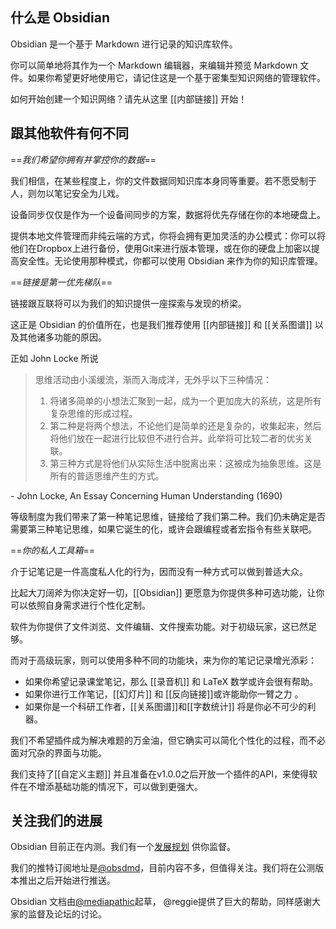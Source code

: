 ## 什么是 Obsidian

Obsidian 是一个基于 Markdown 进行记录的知识库软件。

你可以简单地将其作为一个 Markdown 编辑器，来编辑并预览 Markdown 文件。如果你希望更好地使用它，请记住这是一个基于密集型知识网络的管理软件。

如何开始创建一个知识网络？请先从这里 [[内部链接]] 开始！

## 跟其他软件有何不同

==*我们希望你拥有并掌控你的数据*==

我们相信，在某些程度上，你的文件数据同知识库本身同等重要。若不愿受制于人，则勿以笔记安全为儿戏。

设备同步仅仅是作为一个设备间同步的方案，数据将优先存储在你的本地硬盘上。

提供本地文件管理而非纯云端的方式，你将会拥有更加灵活的办公模式：你可以将他们在Dropbox上进行备份，使用Git来进行版本管理，或在你的硬盘上加密以提高安全性。无论使用那种模式，你都可以使用 Obsidian 来作为你的知识库管理。

==*链接是第一优先梯队*==

链接跟互联将可以为我们的知识提供一座探索与发现的桥梁。

这正是 Obsidian 的价值所在，也是我们推荐使用 [[内部链接]] 和 [[关系图谱]] 以及其他诸多功能的原因。

正如 John Locke 所说

> 思维活动由小溪缓流，渐而入海成洋，无外乎以下三种情况：
> 1. 将诸多简单的小想法汇聚到一起，成为一个更加庞大的系统，这是所有复杂思维的形成过程。
> 2. 第二种是将两个想法，不论他们是简单的还是复杂的，收集起来，然后将他们放在一起进行比较但不进行合并。此举将可比较二者的优劣关联。
> 3. 第三种方式是将他们从实际生活中脱离出来：这被成为抽象思维。这是所有的普适思维产生的方式。

 \- John Locke, An Essay Concerning Human Understanding (1690)
 
 等级制度为我们带来了第一种笔记思维，链接给了我们第二种。我们仍未确定是否需要第三种笔记思维，如果它诞生的化，或许会跟编程或者宏指令有些关联吧。
 
 ==*你的私人工具箱*==
 
 介于记笔记是一件高度私人化的行为，因而没有一种方式可以做到普适大众。
 
 比起大刀阔斧为你决定好一切，[[Obsidian]] 更愿意为你提供多种可选功能，让你可以依照自身需求进行个性化定制。
 
 软件为你提供了文件浏览、文件编辑、文件搜索功能。对于初级玩家，这已然足够。
 
 而对于高级玩家，则可以使用多种不同的功能块，来为你的笔记记录增光添彩：
 
 - 如果你希望记录课堂笔记，那么 [[录音机]] 和 LaTeX 数学或许会很有帮助。
 - 如果你进行工作笔记，[[幻灯片]] 和 [[反向链接]]或许能助你一臂之力 。
 - 如果你是一个科研工作者，[[关系图谱]]和[[字数统计]] 将是你必不可少的利器。

我们不希望插件成为解决难题的万金油，但它确实可以简化个性化的过程，而不必面对冗杂的界面与功能。

我们支持了[[自定义主题]] 并且准备在v1.0.0之后开放一个插件的API，来使得软件在不增添基础功能的情况下，可以做到更强大。

## 关注我们的进展

Obsidian 目前正在内测。我们有一个[发展规划](https://trello.com/b/Psqfqp7I/obsidian-roadmap) 供你监督。

我们的推特订阅地址是[@obsdmd](https://twitter.com/obsdmd)，目前内容不多，但值得关注。我们将在公测版本推出之后开始进行推送。

Obsidian 文档由[@mediapathic](http://mediapathic.net)起草， @reggie提供了巨大的帮助，同样感谢大家的监督及论坛的讨论。
